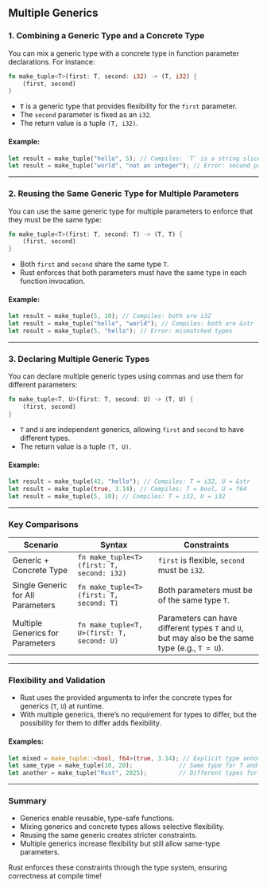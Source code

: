 ## Multiple Generics


### **1. Combining a Generic Type and a Concrete Type**
You can mix a generic type with a concrete type in function parameter declarations. For instance:

```rust
fn make_tuple<T>(first: T, second: i32) -> (T, i32) {
    (first, second)
}
```

- **`T`** is a generic type that provides flexibility for the `first` parameter.
- The `second` parameter is fixed as an `i32`.
- The return value is a tuple `(T, i32)`.

#### Example:
```rust
let result = make_tuple("hello", 5); // Compiles: `T` is a string slice (&str)
let result = make_tuple("world", "not an integer"); // Error: second parameter must be i32
```

---

### **2. Reusing the Same Generic Type for Multiple Parameters**
You can use the same generic type for multiple parameters to enforce that they must be the same type:

```rust
fn make_tuple<T>(first: T, second: T) -> (T, T) {
    (first, second)
}
```

- Both `first` and `second` share the same type `T`.
- Rust enforces that both parameters must have the same type in each function invocation.

#### Example:
```rust
let result = make_tuple(5, 10); // Compiles: both are i32
let result = make_tuple("hello", "world"); // Compiles: both are &str
let result = make_tuple(5, "hello"); // Error: mismatched types
```

---

### **3. Declaring Multiple Generic Types**
You can declare multiple generic types using commas and use them for different parameters:

```rust
fn make_tuple<T, U>(first: T, second: U) -> (T, U) {
    (first, second)
}
```

- `T` and `U` are independent generics, allowing `first` and `second` to have different types.
- The return value is a tuple `(T, U)`.

#### Example:
```rust
let result = make_tuple(42, "hello"); // Compiles: T = i32, U = &str
let result = make_tuple(true, 3.14); // Compiles: T = bool, U = f64
let result = make_tuple(5, 10); // Compiles: T = i32, U = i32
```

---

### **Key Comparisons**

| **Scenario**                          | **Syntax**                                    | **Constraints**                                                                                     |
|---------------------------------------|----------------------------------------------|----------------------------------------------------------------------------------------------------|
| Generic + Concrete Type               | `fn make_tuple<T>(first: T, second: i32)`    | `first` is flexible, `second` must be `i32`.                                                      |
| Single Generic for All Parameters     | `fn make_tuple<T>(first: T, second: T)`      | Both parameters must be of the same type `T`.                                                     |
| Multiple Generics for Parameters      | `fn make_tuple<T, U>(first: T, second: U)`   | Parameters can have different types `T` and `U`, but may also be the same type (e.g., `T = U`).    |

---

### **Flexibility and Validation**
- Rust uses the provided arguments to infer the concrete types for generics (`T`, `U`) at runtime.
- With multiple generics, there’s no requirement for types to differ, but the possibility for them to differ adds flexibility.

#### Examples:
```rust
let mixed = make_tuple::<bool, f64>(true, 3.14); // Explicit type annotations
let same_type = make_tuple(10, 20);             // Same type for T and U
let another = make_tuple("Rust", 2025);         // Different types for T and U
```

---

### **Summary**
- Generics enable reusable, type-safe functions.
- Mixing generics and concrete types allows selective flexibility.
- Reusing the same generic creates stricter constraints.
- Multiple generics increase flexibility but still allow same-type parameters.

Rust enforces these constraints through the type system, ensuring correctness at compile time!
